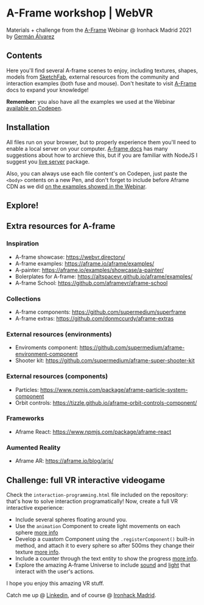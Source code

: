 # A-Frame workshop | WebVR

Materials + challenge from the [A-Frame](https://aframe.io/) Webinar @ Ironhack Madrid 2021 by [Germán Álvarez](https://www.linkedin.com/in/german-alvarez-dev)

## Contents

Here you'll find several A-frame scenes to enjoy, including textures, shapes, models from [SketchFab](https://sketchfab.com/), external resources from the community and interaction examples (both fuse and mouse). Don't hesitate to visit [A-Frame](https://aframe.io/) docs to expand your knowledge!

**Remember**: you also have all the examples we used at the Webinar [available on Codepen](https://codepen.io/collection/zxYOYZ).

## Installation

All files run on your browser, but to properly experience them you'll need to enable a local server on your computer. [A-frame docs](https://aframe.io/docs/1.2.0/introduction/installation.html) has many suggestions about how to archieve this, but if you are familiar with NodeJS I suggest you [live server](https://www.npmjs.com/package/live-server) package.

Also, you can always use each file content's on Codepen, just paste the `<body>` contents on a new Pen, and don't forget to include before Aframe CDN as we did [on the examples showed in the Webinar](https://codepen.io/collection/zxYOYZ).


## Explore!

## Extra resources for A-frame

### Inspiration
- A-frame showcase: https://webvr.directory/
- A-frame examples: https://aframe.io/aframe/examples/
- A-painter: https://aframe.io/examples/showcase/a-painter/
- Bolerplates for A-frame: https://altspacevr.github.io/aframe/examples/
- A-frame School: https://github.com/aframevr/aframe-school

### Collections
- A-frame components: https://github.com/supermedium/superframe
- A-frame extras: https://github.com/donmccurdy/aframe-extras

### External resources (environments)
- Enviroments component: https://github.com/supermedium/aframe-environment-component
- Shooter kit: https://github.com/supermedium/aframe-super-shooter-kit

### External resources (components)
- Particles: https://www.npmjs.com/package/aframe-particle-system-component
- Orbit controls: https://tizzle.github.io/aframe-orbit-controls-component/

### Frameworks
- Aframe React: https://www.npmjs.com/package/aframe-react

### Aumented Reality
- Aframe AR: https://aframe.io/blog/arjs/

## Challenge: full VR interactive videogame

Check the `interaction-programming.html` file included on the repository: that's how to solve interaction programatically!  Now, create a full VR interactive experience:
- Include several spheres floating around you.
- Use the `animation` Component to create light movements on each sphere [more info](https://aframe.io/docs/1.2.0/components/animation.html)
- Develop a cuastom Component using the `.registerComponent()` built-in method, and attach it to every sphere so after 500ms they change their texture [more info](https://aframe.io/docs/1.2.0/introduction/writing-a-component.html#:~:text=Registering%20the%20Component%20with%20AFRAME.&text=Components%20are%20registered%20with%20AFRAME,object%20of%20methods%20and%20properties.).
- Include a counter through the text entity to show the progress [more info](https://aframe.io/docs/1.2.0/components/text.html).
- Explore the amazing A-frame Universe to include [sound](https://aframe.io/docs/1.2.0/components/sound.html) and [light](https://aframe.io/docs/1.2.0/components/light.html) that interact with the user's actions.

I hope you enjoy this amazing VR stuff.

Catch me up @ [Linkedin](https://www.linkedin.com/in/german-alvarez-dev), and of course @ [Ironhack Madrid](https://www.ironhack.com/).


